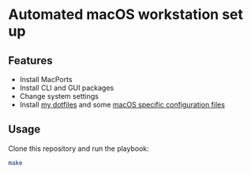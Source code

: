 # Automated macOS workstation set up

## Features

- Install MacPorts
- Install CLI and GUI packages
- Change system settings
- Install [my dotfiles](https://github.com/khuedoan/dotfiles) and some [macOS specific configuration files](./roles/dotfiles/files)

## Usage

Clone this repository and run the playbook:

```sh
make
```
